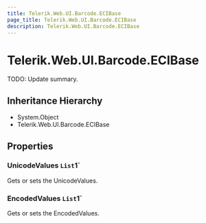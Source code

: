 ```yaml
---
title: Telerik.Web.UI.Barcode.ECIBase
page_title: Telerik.Web.UI.Barcode.ECIBase
description: Telerik.Web.UI.Barcode.ECIBase
---
```


# Telerik.Web.UI.Barcode.ECIBase

TODO: Update summary.

## Inheritance Hierarchy

* System.Object
* Telerik.Web.UI.Barcode.ECIBase

## Properties

###  UnicodeValues `List`1`

Gets or sets the UnicodeValues.

###  EncodedValues `List`1`

Gets or sets the EncodedValues.

